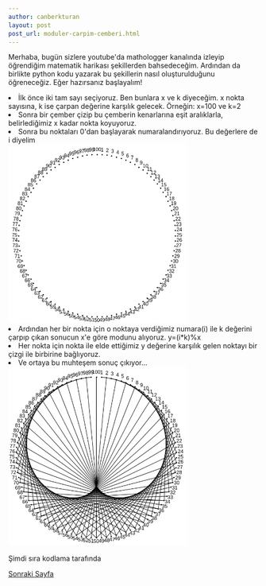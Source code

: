 ```yaml
---
author: canberkturan
layout: post
post_url: moduler-carpim-cemberi.html
---
```


<p>Merhaba, bugün sizlere youtube'da mathologger kanalında izleyip öğrendiğim matematik harikası şekillerden bahsedeceğim. Ardından da birlikte python kodu yazarak bu şekillerin nasıl oluşturulduğunu öğreneceğiz. Eğer hazırsanız başlayalım!</p>
 
<li>İlk önce iki tam sayı seçiyoruz. Ben bunlara x ve k diyeceğim. x nokta sayısına, k ise çarpan değerine karşılık gelecek. Örneğin: x=100 ve k=2</li>
<li>Sonra bir çember çizip bu çemberin kenarlarına eşit aralıklarla, belirlediğimiz x kadar nokta koyuyoruz.</li>

<li>Sonra bu noktaları 0'dan başlayarak numaralandırıyoruz. Bu değerlere de i diyelim</li>
<img src="/assets/sscrop.png" style="width: 360px; height:360px"/>
<li>Ardından her bir nokta için o noktaya verdiğimiz numara(i) ile k değerini çarpıp çıkan sonucun x'e göre modunu alıyoruz. y=(i*k)%x
<li>Her nokta için nokta ile elde ettiğimiz y değerine karşılık gelen noktayı bir çizgi ile birbirine bağlıyoruz. 
<li>Ve ortaya bu muhteşem sonuç çıkıyor...</li>
<img src="/assets/sscrop2.png" style="width: 360px; height:360px"/>

<p>Şimdi sıra kodlama tarafında</p><a href="/2019/05/10/Mod%C3%BCler-%C3%87arp%C4%B1m-%C3%87emberi2.html">Sonraki Sayfa</a>
